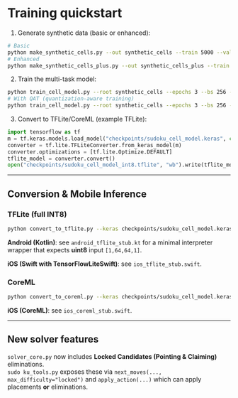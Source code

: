 
# Training quickstart

1) Generate synthetic data (basic or enhanced):
```bash
# Basic
python make_synthetic_cells.py --out synthetic_cells --train 5000 --val 1000
# Enhanced
python make_synthetic_cells_plus.py --out synthetic_cells_plus --train 5000 --val 1000
```

2) Train the multi-task model:
```bash
python train_cell_model.py --root synthetic_cells --epochs 3 --bs 256 --train_steps 200 --val_steps 40
# With QAT (quantization-aware training)
python train_cell_model.py --root synthetic_cells --epochs 3 --bs 256 --train_steps 200 --val_steps 40 --qat 1
```

3) Convert to TFLite/CoreML (example TFLite):
```python
import tensorflow as tf
m = tf.keras.models.load_model("checkpoints/sudoku_cell_model.keras", compile=False)
converter = tf.lite.TFLiteConverter.from_keras_model(m)
converter.optimizations = [tf.lite.Optimize.DEFAULT]
tflite_model = converter.convert()
open("checkpoints/sudoku_cell_model_int8.tflite", "wb").write(tflite_model)
```

---

## Conversion & Mobile Inference

### TFLite (full INT8)
```bash
python convert_to_tflite.py --keras checkpoints/sudoku_cell_model.keras   --manifests synthetic_cells/train_manifest.jsonl synthetic_cells/val_manifest.jsonl   --out checkpoints/sudoku_cell_model_int8.tflite --max_samples 2000
```

**Android (Kotlin)**: see `android_tflite_stub.kt` for a minimal interpreter wrapper that expects **uint8** input `[1,64,64,1]`.

**iOS (Swift with TensorFlowLiteSwift)**: see `ios_tflite_stub.swift`.

### CoreML
```bash
python convert_to_coreml.py --keras checkpoints/sudoku_cell_model.keras   --out checkpoints/SudokuCell.mlmodel
```
**iOS (CoreML)**: see `ios_coreml_stub.swift`.

---

## New solver features
`solver_core.py` now includes **Locked Candidates (Pointing & Claiming)** eliminations.  
`sudo ku_tools.py` exposes these via `next_moves(..., max_difficulty="locked")` and `apply_action(...)` which can apply placements **or** eliminations.
